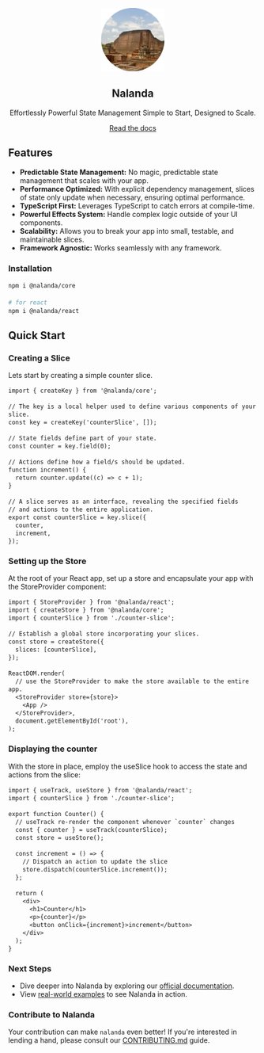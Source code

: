 <p align="center">
  <a href="https://nalanda.bangle.io">
    <img src="https://raw.githubusercontent.com/bangle-io/nalanda/dev/documentation/public/nalanda.png"
        alt="screen" width="128" >
  </a>
</p>
<h2 align="center">
  Nalanda
</h2>

<p align="center">
Effortlessly Powerful State Management Simple to Start, Designed to Scale.
</p>

<div align="center">
  <a href="https://nalanda.bangle.io/docs">Read the docs</a>
</div>

## Features

- **Predictable State Management:** No magic, predictable state management that scales with your app.
- **Performance Optimized:** With explicit dependency management, slices of state only update when necessary, ensuring optimal performance.
- **TypeScript First:** Leverages TypeScript to catch errors at compile-time.
- **Powerful Effects System:** Handle complex logic outside of your UI components.
- **Scalability:** Allows you to break your app into small, testable, and maintainable slices.
- **Framework Agnostic:** Works seamlessly with any framework.

### Installation

```sh
npm i @nalanda/core

# for react
npm i @nalanda/react
```

## Quick Start

### Creating a Slice

Lets start by creating a simple counter slice.

```tsx filename="counter-slice.ts"
import { createKey } from '@nalanda/core';

// The key is a local helper used to define various components of your slice.
const key = createKey('counterSlice', []);

// State fields define part of your state.
const counter = key.field(0);

// Actions define how a field/s should be updated.
function increment() {
  return counter.update((c) => c + 1);
}

// A slice serves as an interface, revealing the specified fields
// and actions to the entire application.
export const counterSlice = key.slice({
  counter,
  increment,
});
```

### Setting up the Store

At the root of your React app, set up a store and encapsulate your app with the StoreProvider component:

```tsx copy filename="app.tsx"
import { StoreProvider } from '@nalanda/react';
import { createStore } from '@nalanda/core';
import { counterSlice } from './counter-slice';

// Establish a global store incorporating your slices.
const store = createStore({
  slices: [counterSlice],
});

ReactDOM.render(
  // use the StoreProvider to make the store available to the entire app.
  <StoreProvider store={store}>
    <App />
  </StoreProvider>,
  document.getElementById('root'),
);
```

### Displaying the counter

With the store in place, employ the useSlice hook to access the state and actions from the slice:

```tsx copy filename="counter.tsx"
import { useTrack, useStore } from '@nalanda/react';
import { counterSlice } from './counter-slice';

export function Counter() {
  // useTrack re-render the component whenever `counter` changes
  const { counter } = useTrack(counterSlice);
  const store = useStore();

  const increment = () => {
    // Dispatch an action to update the slice
    store.dispatch(counterSlice.increment());
  };

  return (
    <div>
      <h1>Counter</h1>
      <p>{counter}</p>
      <button onClick={increment}>increment</button>
    </div>
  );
}
```

### Next Steps

- Dive deeper into Nalanda by exploring our [official documentation](https://nalanda.bangle.io).
- View [real-world examples](https://nalanda.bangle.io/docs/examples) to see Nalanda in action.

### Contribute to Nalanda

Your contribution can make `nalanda` even better! If you're interested in lending a hand, please consult our [CONTRIBUTING.md](CONTRIBUTING.md) guide.

